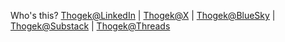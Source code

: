 <!---
Thogek/Thogek is a ✨ special ✨ repository because its `README.md` (this file) appears on your GitHub profile.
You can click the Preview link to take a look at your changes.
--->
Who's this?
[Thogek@LinkedIn](https://www.linkedin.com/in/thogek/) | [Thogek@X](https://x.com/Thogek) | [Thogek@BlueSky](https://bsky.app/profile/thogek.bsky.social) | [Thogek@Substack](https://substack.com/@thogek) | [Thogek@Threads](https://threads.com/@thogek00)
